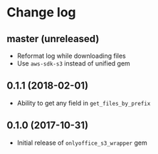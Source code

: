 # Change log

## master (unreleased)
* Reformat log while downloading files
* Use `aws-sdk-s3` instead of unified gem

## 0.1.1 (2018-02-01)
* Ability to get any field in `get_files_by_prefix`

## 0.1.0 (2017-10-31)
* Initial release of `onlyoffice_s3_wrapper` gem
